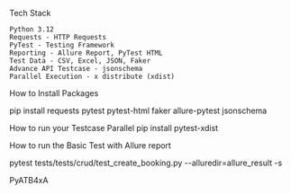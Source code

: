 Tech Stack

    Python 3.12
    Requests - HTTP Requests
    PyTest - Testing Framework
    Reporting - Allure Report, PyTest HTML
    Test Data - CSV, Excel, JSON, Faker
    Advance API Testcase - jsonschema
    Parallel Execution - x distribute (xdist)

How to Install Packages

pip install requests pytest pytest-html faker allure-pytest jsonschema

How to run your Testcase Parallel pip install pytest-xdist 

How to run the Basic Test with Allure report

 pytest tests/tests/crud/test_create_booking.py  --alluredir=allure_result -s

PyATB4xA